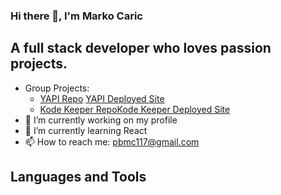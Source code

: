### Hi there 👋, I'm Marko Caric
## A full stack developer who loves passion projects. 

<!--
**m-car/m-car** is a ✨ _special_ ✨ repository because its `README.md` (this file) appears on your GitHub profile.


-->
- Group Projects: 
  -  [YAPI Repo](https://github.com/m-car/YAPI) [YAPI Deployed Site](https://yapi-app.herokuapp.com/)
  -  [Kode Keeper Repo](https://github.com/m-car/Kode-Keeper)[Kode Keeper Deployed Site](https://github.com/m-car/Kode-Keeper)
- 🔭 I’m currently working on my profile
- 🌱 I’m currently learning React
- 📫 How to reach me: pbmc117@gmail.com

## Languages and Tools 
